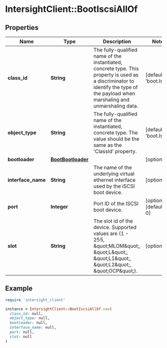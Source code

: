 # IntersightClient::BootIscsiAllOf

## Properties

| Name | Type | Description | Notes |
| ---- | ---- | ----------- | ----- |
| **class_id** | **String** | The fully-qualified name of the instantiated, concrete type. This property is used as a discriminator to identify the type of the payload when marshaling and unmarshaling data. | [default to &#39;boot.Iscsi&#39;] |
| **object_type** | **String** | The fully-qualified name of the instantiated, concrete type. The value should be the same as the &#39;ClassId&#39; property. | [default to &#39;boot.Iscsi&#39;] |
| **bootloader** | [**BootBootloader**](BootBootloader.md) |  | [optional] |
| **interface_name** | **String** | The name of the underlying virtual ethernet interface used by the iSCSI boot device. | [optional] |
| **port** | **Integer** | Port ID of the ISCSI boot device. | [optional][default to 0] |
| **slot** | **String** | The slot id of the device. Supported values are (1 - 255, \&quot;MLOM\&quot;, \&quot;L\&quot;, \&quot;L1\&quot;, \&quot;L2\&quot;, \&quot;OCP\&quot;). | [optional] |

## Example

```ruby
require 'intersight_client'

instance = IntersightClient::BootIscsiAllOf.new(
  class_id: null,
  object_type: null,
  bootloader: null,
  interface_name: null,
  port: null,
  slot: null
)
```

